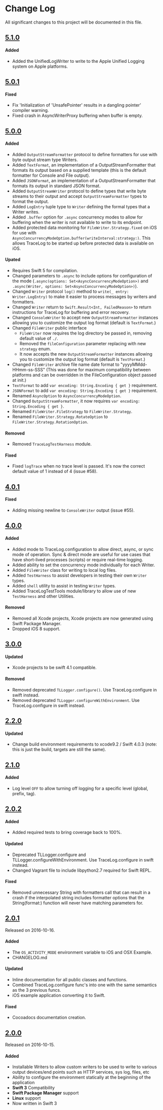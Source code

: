 # Change Log
All significant changes to this project will be documented in this file.

## [5.1.0](https://github.com/tonystone/tracelog/tree/5.1.0)

#### Added
- Added the UnifiedLogWriter to write to the Apple Unified Logging system on Apple platforms.
  
## [5.0.1](https://github.com/tonystone/tracelog/tree/5.0.1)

#### Fixed
- Fix 'Initialization of 'UnsafePointer<UInt8>' results in a dangling pointer' compiler warning.
- Fixed crash in AsyncWriterProxy buffering when buffer is empty.

## [5.0.0](https://github.com/tonystone/tracelog/tree/5.0.0)

#### Added
- Added `OutputStreamFormatter` protocol to define formatters for use with byte output stream type Writers.
- Added `TextFormat`, an implementation of a OutputStreamFormatter that formats its output based on a supplied template (this is the default formatter for Console and File output).
- Added `JSONFormat`, an implementation of a OutputStreamFormatter that formats its output in standard JSON format.
- Added `OutputStreamWriter` protocol to define types that write byte streams to their output and accept `OutputStreamFormatter` types to format the output.
- Added `LogEntry` tuple type to `Writer` defining the formal types that a Writer writes.
- Added `.buffer` option for `.async` concurrency modes to allow for buffering when the writer is not available to write to its endpoint.
- Added protected data monitoring for `FileWriter.Strategy.fixed` on iOS for use with `AsyncConcurrencyModeOption.buffer(writeInterval:strategy:)`.  This allows TraceLog to be started up before protected data is available on iOS.

#### Upated
- Requires Swift 5 for compilation.
- Changed parameters to `.async` to include options for configuration of the mode (`.async(options: Set<AsyncConcurrencyModeOption>)` and  `.async(Writer, options: Set<AsyncConcurrencyModeOption>)`).
- Changed `Writer` protocol `log()` method to `write(_ entry: Writer.LogEntry)` to make it easier to process messages by writers and formatters.
- Changed `Writer` return to `Swift.Result<Int, FailedReason>` to return instructions for TraceLog for buffering and error recovery.
- Changed `ConsoleWriter` to accept new `OutputStreamFormatter` instances allowing you to customize the output log format (default is `TextFormat`.)
- Changed `FileWriter` public interface
    * `FileWriter` now requires the log directory be passed in, removing default value of `./`.
    * Removed the `fileConfiguration` parameter replacing with new `strategy` enum.
    * It now accepts the new `OutputStreamFormatter` instances allowing you to customize the output log format (default is `TextFormat`.)
- Changed `FileWriter` archive file name date format to "yyyyMMdd-HHmm-ss-SSS" (This was done for maximum compatibility between platforms and can be overridden in the FileConfiguration object passed at init.)
- `TextFormat` to add `var encoding: String.Encoding { get }` requirement.
- `JSONFormat` to add `var encoding: String.Encoding { get }` requirement.
- Renamed `AsyncOption` to `AsyncConcurrencyModeOption`.
- Changed `OutputStreamFormatter`, it now requires `var encoding: String.Encoding { get }`.
- Renamed `FileWriter.FileStrategy` to `FileWriter.Strategy`.
- Renamed `FileWriter.Strategy.RotateOption` to `FileWriter.Strategy.RotationOption`.

#### Removed
- Removed  `TraceLogTestHarness`  module.

#### Fixed
- Fixed `logTrace` when no trace level is passed.  It's now the correct default value of 1 instead of 4 (issue #58).

## [4.0.1](https://github.com/tonystone/tracelog/tree/4.0.1)

#### Fixed
- Adding missing newline to `ConsoleWriter` output (issue #55).

## [4.0.0](https://github.com/tonystone/tracelog/tree/4.0.0)

#### Added
- Added mode to TraceLog.configuration to allow direct, async, or sync mode of operation. Sync & direct mode are useful for use cases that have short-lived processes (scripts) or require real-time logging.
- Added ability to set the concurrency mode individually for each Writer.
- Added `FileWriter` class for writing to local log files.
- Added `TestHarness` to assist developers in testing their own `Writer` types.
- Added `shell` utility to assist in testing `Writer` types.
- Added TraceLogTestTools module/library to allow use of new `TestHarness` and other Utilities.

#### Removed
- Removed all Xcode projects, Xcode projects are now generated using Swift Package Manager.
- Dropped iOS 8 support.

## [3.0.0](https://github.com/tonystone/tracelog/tree/3.0.0)

#### Updated
- Xcode projects to be swift 4.1 compatible.

#### Removed
- Removed deprecated `TLLogger.configure()`. Use TraceLog.configure in swift instead.
- Removed deprecated `TLLogger.configureWithEnvironment`.  Use TraceLog.configure in swift instead.


## [2.2.0](https://github.com/tonystone/tracelog/tree/2.2.0)

#### Updated
- Change build environment requirements to xcode9.2 / Swift 4.0.3 (note: this is just the build, targets are still the same).

## [2.1.0](https://github.com/tonystone/tracelog/tree/2.1.0)

#### Added
- Log level `OFF` to allow turning off logging for a specific level (global, prefix, tag).

## [2.0.2](https://github.com/tonystone/tracelog/tree/2.0.2)

#### Added
- Added required tests to bring coverage back to 100%.

#### Updated
- Deprecated TLLogger.configure and TLLogger.configureWithEnvironment.  Use TraceLog.configure in swift instead.
- Changed Vagrant file to include libpython2.7 required for Swift REPL.

#### Fixed
- Removed unnecessary String with formatters call that can result in a crash if the interpolated string includes formatter options that the String(format:) function will never have matching parameters for.

## [2.0.1](https://github.com/tonystone/tracelog/tree/2.0.1)
Released on 2016-10-16.

#### Added
- The `OS_ACTIVITY_MODE` environment variable to iOS and OSX Example.
- CHANGELOG.md

#### Updated
- Inline documentation for all public classes and functions.
- Combined TraceLog.configure func's into one with the same semantics as the 3 previous funcs.
- iOS example application converting it to Swift.

#### Fixed
- Cocoadocs documentation creation.

## [2.0.0](https://github.com/tonystone/tracelog/tree/2.0.0)
Released on 2016-10-15.

#### Added

- Installable Writers to allow custom writers to be used to write to various output devices/end points such as HTTP services, sys log, files, etc
- Ability to configure the environment statically at the beginning of the application
- **Swift 3** Compatibility
- **Swift Package Manager** support
- **Linux** support
- Now written in Swift 3
